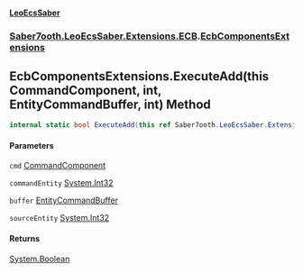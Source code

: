 #### [LeoEcsSaber](index.md 'index')
### [Saber7ooth.LeoEcsSaber.Extensions.ECB](Saber7ooth.LeoEcsSaber.Extensions.ECB.md 'Saber7ooth.LeoEcsSaber.Extensions.ECB').[EcbComponentsExtensions](EcbComponentsExtensions.md 'Saber7ooth.LeoEcsSaber.Extensions.ECB.EcbComponentsExtensions')

## EcbComponentsExtensions.ExecuteAdd(this CommandComponent, int, EntityCommandBuffer, int) Method

```csharp
internal static bool ExecuteAdd(this ref Saber7ooth.LeoEcsSaber.Extensions.ECB.CommandComponent cmd, int commandEntity, Saber7ooth.LeoEcsSaber.Extensions.ECB.EntityCommandBuffer buffer, out int sourceEntity);
```
#### Parameters

<a name='Saber7ooth.LeoEcsSaber.Extensions.ECB.EcbComponentsExtensions.ExecuteAdd(thisSaber7ooth.LeoEcsSaber.Extensions.ECB.CommandComponent,int,Saber7ooth.LeoEcsSaber.Extensions.ECB.EntityCommandBuffer,int).cmd'></a>

`cmd` [CommandComponent](CommandComponent.md 'Saber7ooth.LeoEcsSaber.Extensions.ECB.CommandComponent')

<a name='Saber7ooth.LeoEcsSaber.Extensions.ECB.EcbComponentsExtensions.ExecuteAdd(thisSaber7ooth.LeoEcsSaber.Extensions.ECB.CommandComponent,int,Saber7ooth.LeoEcsSaber.Extensions.ECB.EntityCommandBuffer,int).commandEntity'></a>

`commandEntity` [System.Int32](https://docs.microsoft.com/en-us/dotnet/api/System.Int32 'System.Int32')

<a name='Saber7ooth.LeoEcsSaber.Extensions.ECB.EcbComponentsExtensions.ExecuteAdd(thisSaber7ooth.LeoEcsSaber.Extensions.ECB.CommandComponent,int,Saber7ooth.LeoEcsSaber.Extensions.ECB.EntityCommandBuffer,int).buffer'></a>

`buffer` [EntityCommandBuffer](EntityCommandBuffer.md 'Saber7ooth.LeoEcsSaber.Extensions.ECB.EntityCommandBuffer')

<a name='Saber7ooth.LeoEcsSaber.Extensions.ECB.EcbComponentsExtensions.ExecuteAdd(thisSaber7ooth.LeoEcsSaber.Extensions.ECB.CommandComponent,int,Saber7ooth.LeoEcsSaber.Extensions.ECB.EntityCommandBuffer,int).sourceEntity'></a>

`sourceEntity` [System.Int32](https://docs.microsoft.com/en-us/dotnet/api/System.Int32 'System.Int32')

#### Returns
[System.Boolean](https://docs.microsoft.com/en-us/dotnet/api/System.Boolean 'System.Boolean')
